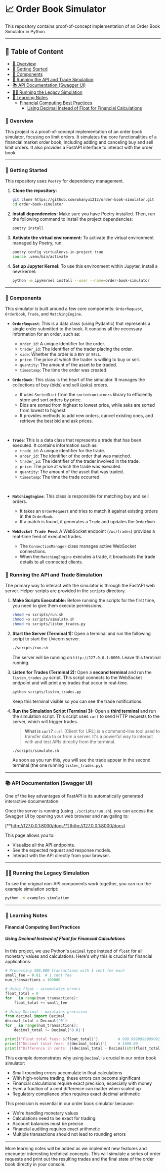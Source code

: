 <!-- omit in toc -->
# 📈 Order Book Simulator
This repository contains proof-of-concept implementation of an Order Book Simulator in Python.

---

<!-- omit in toc -->
## 📜 Table of Content

- [📖 Overview](#-overview)
- [🚀 Getting Started](#-getting-started)
- [🧩 Components](#-components)
- [🚀 Running the API and Trade Simulation](#-running-the-api-and-trade-simulation)
- [📚 API Documentation (Swagger UI)](#-api-documentation-swagger-ui)
- [🏃‍♀️ Running the Legacy Simulation](#️-running-the-legacy-simulation)
- [📝 Learning Notes](#-learning-notes)
  - [Financial Computing Best Practices](#financial-computing-best-practices)
    - [Using Decimal Instead of Float for Financial Calculations](#using-decimal-instead-of-float-for-financial-calculations)

### 📖 Overview
This project is a proof-of-concept implementation of an order book simulator, focusing on limit orders. It simulates the core functionalities of a financial market order book, including adding and canceling buy and sell limit orders. It also provides a FastAPI interface to interact with the order book.

---

### 🚀 Getting Started
This repository uses `Poetry` for dependency management.

1. **Clone the repository:**
   ```bash
   git clone https://github.com/whanyu1212/order-book-simulator.git
   cd order-book-simulator
   ```
   
2. **Install dependencies:**
   Make sure you have Poetry installed. Then, run the following command to install the project dependencies:
   ```bash
   poetry install
   ```

3. **Activate the virtual environment:**
   To activate the virtual environment managed by Poetry, run:
   ```bash
   poetry config virtualenvs.in-project true
   source .venv/bin/activate
   ```

4. **Set up Jupyter Kernel:**
   To use this environment within Jupyter, install a new kernel:
   ```bash
   python -m ipykernel install --user --name=order-book-simulator
   ```
---

### 🧩 Components
This simulator is built around a few core components: `OrderRequest`, `OrderBook`, `Trade`, and `MatchingEngine`.

- **`OrderRequest`**: This is a data class (using Pydantic) that represents a single order submitted to the book. It contains all the necessary information for an order, such as:
  - `order_id`: A unique identifier for the order.
  - `trader_id`: The identifier of the trader placing the order.
  - `side`: Whether the order is a `BUY` or `SELL`.
  - `price`: The price at which the trader is willing to buy or sell.
  - `quantity`: The amount of the asset to be traded.
  - `timestamp`: The time the order was created.

- **`OrderBook`**: This class is the heart of the simulator. It manages the collections of buy (bids) and sell (asks) orders.
  - It uses `SortedDict` from the `sortedcontainers` library to efficiently store and sort orders by price.
  - Bids are sorted from highest to lowest price, while asks are sorted from lowest to highest.
  - It provides methods to add new orders, cancel existing ones, and retrieve the best bid and ask prices.

<br>

- **`Trade`**: This is a data class that represents a trade that has been executed. It contains information such as:
  - `trade_id`: A unique identifier for the trade.
  - `order_id`: The identifier of the order that was matched.
  - `trader_id`: The identifier of the trader involved in the trade.
  - `price`: The price at which the trade was executed.
  - `quantity`: The amount of the asset that was traded.
  - `timestamp`: The time the trade occurred.

<br>

- **`MatchingEngine`**: This class is responsible for matching buy and sell orders.
  -  It takes an `OrderRequest` and tries to match it against existing orders in the `OrderBook`.
  -  If a match is found, it generates a `Trade` and updates the `OrderBook`.

- **`WebSocket Trade Feed`**: A WebSocket endpoint (`/ws/trades`) provides a real-time feed of executed trades.
  - The `ConnectionManager` class manages active WebSocket connections.
  - When the `MatchingEngine` executes a trade, it broadcasts the trade details to all connected clients.

### 🚀 Running the API and Trade Simulation
The primary way to interact with the simulator is through the FastAPI web server. Helper scripts are provided in the `scripts` directory.

1.  **Make Scripts Executable:**
    Before running the scripts for the first time, you need to give them execute permissions.
    ```bash
    chmod +x scripts/run.sh
    chmod +x scripts/simulate.sh
    chmod +x scripts/listen_trades.py
    ```

2.  **Start the Server (Terminal 1):**
    Open a terminal and run the following script to start the Uvicorn server.
    ```bash
    ./scripts/run.sh
    ```
    The server will be running on `http://127.0.0.1:8000`. Leave this terminal running.

3.  **Listen for Trades (Terminal 2):**
    Open a **second terminal** and run the `listen_trades.py` script. This script connects to the WebSocket endpoint and will print any trades that occur in real-time.
    ```bash
    python scripts/listen_trades.py
    ```
    Keep this terminal visible so you can see the trade notifications.

4.  **Run the Simulation Script (Terminal 3):**
    Open a **third terminal** and run the simulation script. This script uses `curl` to send HTTP requests to the server, which will trigger trades.
    > **What is `curl`?** `curl` (Client for URL) is a command-line tool used to transfer data to or from a server. It's a powerful way to interact with and test APIs directly from the terminal.
    ```bash
    ./scripts/simulate.sh
    ```
    As soon as you run this, you will see the trade appear in the second terminal (the one running `listen_trades.py`).

---

### 📚 API Documentation (Swagger UI)
One of the key advantages of FastAPI is its automatically generated interactive documentation.

Once the server is running (using `./scripts/run.sh`), you can access the Swagger UI by opening your web browser and navigating to:

[**http://127.0.0.1:8000/docs**](http://127.0.0.1:8000/docs)

This page allows you to:
-   Visualize all the API endpoints.
-   See the expected request and response models.
-   Interact with the API directly from your browser.

---

### 🏃‍♀️ Running the Legacy Simulation
To see the original non-API components work together, you can run the example simulation script:
```bash
python -m examples.simulation
```

---

### 📝 Learning Notes

#### Financial Computing Best Practices

##### Using Decimal Instead of Float for Financial Calculations
In this project, we use Python's `Decimal` type instead of `float` for all monetary values and calculations. Here's why this is crucial for financial applications:

```python
# Processing 100,000 transactions with 1 cent fee each
small_fee = 0.01  # 1 cent fee
num_transactions = 100000

# Using float - accumulates errors
float_total = 0
for _ in range(num_transactions):
    float_total += small_fee

# Using Decimal - maintains precision
from decimal import Decimal
decimal_total = Decimal('0')
for _ in range(num_transactions):
    decimal_total += Decimal('0.01')

print(f"Float total fees: ${float_total}")         # 999.9999999999091
print(f"Decimal total fees: ${decimal_total}")     # 1000.00
print(f"Difference in cents: {(decimal_total - Decimal(str(float_total))) * 100}")
```

This example demonstrates why using `Decimal` is crucial in our order book simulator:
- Small rounding errors accumulate in float calculations
- With high-volume trading, these errors can become significant
- Financial calculations require exact precision, especially with money
- Even a fraction of a cent difference can matter when scaled up
- Regulatory compliance often requires exact decimal arithmetic

This precision is essential in our order book simulator because:
- We're handling monetary values
- Calculations need to be exact for trading
- Account balances must be precise
- Financial auditing requires exact arithmetic
- Multiple transactions should not lead to rounding errors

---

More learning notes will be added as we implement new features and encounter interesting technical concepts.
This will simulate a series of order requests and print out the resulting trades and the final state of the order book directly in your console.